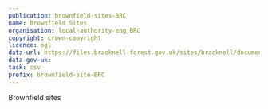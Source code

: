 ```yaml
---
publication: brownfield-sites-BRC
name: Brownfield Sites
organisation: local-authority-eng:BRC
copyright: crown-copyright
licence: ogl
data-url: https://files.bracknell-forest.gov.uk/sites/bracknell/documents/brownfield-register-%202017.csv
data-gov-uk: 
task: csv
prefix: brownfield-site-BRC
---
```


Brownfield sites

